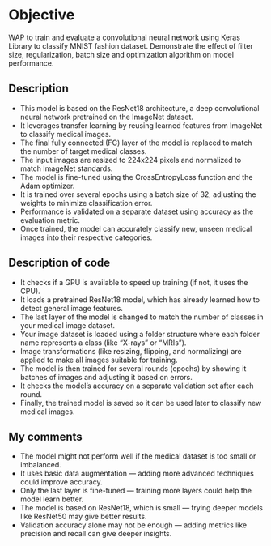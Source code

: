 # Objective
WAP to train and evaluate a convolutional neural network using Keras Library to classify MNIST fashion dataset. Demonstrate the effect of filter size, regularization, batch size and optimization algorithm on model performance.

## Description 
- This model is based on the ResNet18 architecture, a deep convolutional neural network pretrained on the ImageNet dataset.
- It leverages transfer learning by reusing learned features from ImageNet to classify medical images.
- The final fully connected (FC) layer of the model is replaced to match the number of target medical classes.
- The input images are resized to 224x224 pixels and normalized to match ImageNet standards.
- The model is fine-tuned using the CrossEntropyLoss function and the Adam optimizer.
- It is trained over several epochs using a batch size of 32, adjusting the weights to minimize classification error.
- Performance is validated on a separate dataset using accuracy as the evaluation metric.
- Once trained, the model can accurately classify new, unseen medical images into their respective categories.

## Description of code
- It checks if a GPU is available to speed up training (if not, it uses the CPU).
- It loads a pretrained ResNet18 model, which has already learned how to detect general image features.
- The last layer of the model is changed to match the number of classes in your medical image dataset.
- Your image dataset is loaded using a folder structure where each folder name represents a class (like “X-rays” or “MRIs”).
- Image transformations (like resizing, flipping, and normalizing) are applied to make all images suitable for training.
- The model is then trained for several rounds (epochs) by showing it batches of images and adjusting it based on errors.
- It checks the model’s accuracy on a separate validation set after each round.
- Finally, the trained model is saved so it can be used later to classify new medical images.
 
## My comments
- The model might not perform well if the medical dataset is too small or imbalanced.
- It uses basic data augmentation — adding more advanced techniques could improve accuracy.
- Only the last layer is fine-tuned — training more layers could help the model learn better.
- The model is based on ResNet18, which is small — trying deeper models like ResNet50 may give better results.
- Validation accuracy alone may not be enough — adding metrics like precision and recall can give deeper insights.
  

